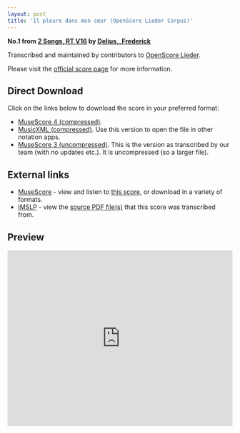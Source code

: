 ```yaml
---
layout: post
title: 'Il pleure dans mon cœur (OpenScore Lieder Corpus)'
---
```


__No.1 from [2 Songs, RT V16](https://fourscoreandmore.org/openscore/lieder/Delius%2C_Frederick/2_Songs%2C_RT_V16/) by [Delius,_Frederick](https://fourscoreandmore.org/openscore/lieder/Delius%2C_Frederick)__

Transcribed and maintained by contributors to [OpenScore Lieder].

Please visit the [official score page] for more information.

[official score page]: https://musescore.com/openscore-lieder-corpus/scores/6510449
[OpenScore Lieder]: https://musescore.com/openscore-lieder-corpus

## Direct Download

Click on the links below to download the score in your preferred format:
- [MuseScore 4 (compressed)](https://fourscoreandmore.org/openscore/lieder/Delius%2C_Frederick/2_Songs%2C_RT_V16/1_Il_pleure_dans_mon_c%C5%93ur.mscz).
- [MusicXML (compressed)](https://fourscoreandmore.org/openscore/lieder/Delius%2C_Frederick/2_Songs%2C_RT_V16/1_Il_pleure_dans_mon_c%C5%93ur.mxl). Use this version to open the file in other notation apps.
- [MuseScore 3 (uncompressed)](https://raw.githubusercontent.com/OpenScore/Lieder/refs/heads/main/scores/Delius%2C_Frederick/2_Songs%2C_RT_V16/1_Il_pleure_dans_mon_c%C5%93ur/lc6510449.mscx). This is the version as transcribed by our team (with no updates etc.). It is uncompressed (so a larger file).

## External links

- [MuseScore] - view and listen to [this score][MuseScore], or download in a variety of formats.
- [IMSLP] - view the [source PDF file(s)][IMSLP] that this score was transcribed from.

[MuseScore]: https://musescore.com/score/6510449
[IMSLP]: https://imslp.org/wiki/Special:ReverseLookup/148197

## Preview

<iframe width="100%" height="394" src="https://musescore.com/openscore-lieder-corpus/scores/6510449/embed" frameborder="0" allowfullscreen allow="autoplay; fullscreen"></iframe>
